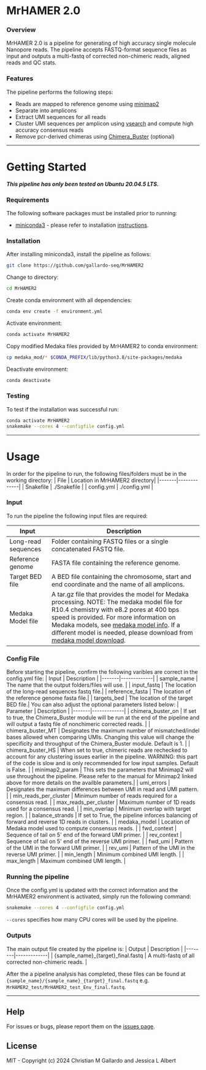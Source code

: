 # MrHAMER 2.0
### Overview
MrHAMER 2.0 is a pipeline for generating of high accuracy single molecule Nanopore reads. The pipeline accepts FASTQ-format sequence files as input and outputs a multi-fastq of corrected non-chimeric reads, aligned reads and QC stats. 
### Features
The pipeline performs the following steps:
- Reads are mapped to reference genome using [minimap2]
- Separate into amplicons
- Extract UMI sequences for all reads
- Cluster UMI sequences per amplicon using [vsearch] and compute high accuracy consensus reads
- Remove pcr-derived chimeras using [Chimera_Buster] (optional)

******************
# Getting Started
**_This pipeline has only been tested on Ubuntu 20.04.5 LTS._**
### Requirements
The following software packages must be installed prior to running:

-  [miniconda3](https://conda.io/miniconda.html) - please refer to installation [instructions](https://conda.io/projects/conda/en/latest/user-guide/install/index.html).

### Installation
After installing miniconda3, install the pipeline as follows:
```bash
git clone https://github.com/gallardo-seq/MrHAMER2
```
Change to directory:
```bash
cd MrHAMER2
```
Create conda environment with all dependencies:
```bash
conda env create -f environment.yml
```
Activate environment:
```bash
conda activate MrHAMER2
```
Copy modified Medaka files provided by MrHAMER2 to conda environment:
```bash
cp medaka_mod/* $CONDA_PREFIX/lib/python3.8/site-packages/medaka
```
Deactivate environment:
```bash
conda deactivate
```
### Testing
To test if the installation was successful run:
```bash
conda activate MrHAMER2
snakemake --cores 4 --configfile config.yml
```
 
******************
# Usage
In order for the pipeline to run, the following files/folders must be in the working directory:
| File | Location in MrHAMER2 directory|
|-------|-------------|
| Snakefile | ./Snakefile |
| config.yml | ./config.yml |

### Input
To run the pipeline the following input files are required:

| Input | Description |
|-------|-------------|
| Long-read sequences | Folder containing FASTQ files or a single concatenated FASTQ file. |
| Reference genome | FASTA file containing the reference genome. |
| Target BED file | A BED file containing the chromosome, start and end coordinate and the name of all amplicons.|
| Medaka Model file | A tar.gz file that provides the model for Medaka processing. NOTE: The medaka model file for R10.4 chemistry with e8.2 pores at 400 bps speed is provided. For more information on Medaka models, see [medaka model info]. If a different model is needed, please download from [medaka model download].

### Config File
Before starting the pipeline, confirm the following varibles are correct in the config.yml file:
| Input | Description |
|-------|-------------|
| sample_name | The name that the output folders/files will use. |
| input_fastq | The location of the long-read sequences fastq file.|
| reference_fasta | The location of the reference genome fasta file.|
| targets_bed | The location of the target BED file.|
You can also adjust the optional parameters listed below:
| Parameter | Description |
|-------|-------------|
| chimera_buster_on | If set to true, the Chimera_Buster module will be run at the end of the pipeline and will output a fastq file of nonchimeric corrected reads. |
| chimera_buster_MT | Designates the maximum number of mismatched/indel bases allowed when comparing UMIs. Changing this value will change the specificity and throughput of the Chimera_Buster module.  Default is 1. |
| chimera_buster_HS | When set to true, chimeric reads are rechecked to account for any clustering issues earlier in the pipeline. WARNING: this part of the code is slow and is only recommended for low input samples. Default is False. |
| minimap2_param | This sets the parameters that Minimap2 will use throughout the pipeline. Please refer to the manual for Minimap2 linked above for more details on the availble parameters.|
| umi_errors |  Designates the maximum differences between UMI in read and UMI pattern. |
| min_reads_per_cluster | Minimum number of reads required for a consensus read. |
| max_reads_per_cluster | Maximum number of 1D reads used for a consensus read. |
| min_overlap | Minimum overlap with target region. |
| balance_strands | If set to True, the pipeline inforces balancing of forward and reverse 1D reads in clusters. |
| medaka_model | Location of Medaka model used to compute consensus reads. |
| fwd_context | Sequence of tail on 5' end of the forward UMI primer. |
| rev_context | Sequence of tail on 5' end of the reverse UMI primer. |
| fwd_umi | Pattern of the UMI in the forward UMI primer. |
| rev_umi | Pattern of the UMI in the reverse UMI primer. |
| min_length | Minimum combined UMI length. |
| max_length | Maximum combined UMI length. |

### Running the pipeline
Once the config.yml is updated with the correct information and the MrHAMER2 environment is activated, simply run the following command:
```bash
snakemake --cores 4 --configfile config.yml
```
`--cores` specifies how many CPU cores will be used by the pipeline.

### Outputs
 The main output file created by the pipeline is:
| Output | Description |
|--------|-------------|
| {sample_name}_{target}_final.fastq | A multi-fastq of all corrected non-chimeric reads. |


After the a pipeline analysis has completed, these files can be found at `{sample_name}/{sample_name}_{target}_final.fastq` e.g. `MrHAMER2_test/MrHAMER2_test_Env_final.fastq`.

**************************
## Help
For issues or bugs, please report them on the [issues page][issues]. 

## License
MIT - Copyright (c) 2024 Christian M Gallardo and Jessica L Albert



[//]: # (These are reference links used in the body of this note and get stripped out when the markdown processor does its job. There is no need to format nicely because it shouldn't be seen. Thanks SO - http://stackoverflow.com/questions/4823468/store-comments-in-markdown-syntax)

   [minimap2]: <https://github.com/lh3/minimap2>
   [Chimera_Buster]: <https://github.com/JessicaA2019/Chimera_Buster>
   [issues]: <https://github.com/gallardo-seq/MrHAMER2/issues>
   [vsearch]: <https://github.com/torognes/vsearch>
   [medaka model info]: <https://github.com/nanoporetech/medaka#models>
   [medaka model download]: <https://github.com/nanoporetech/medaka/tree/master/medaka/data>


